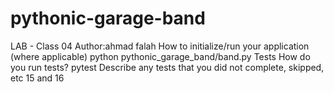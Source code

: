 # pythonic-garage-band
LAB - Class 04
Author:ahmad falah
How to initialize/run your application (where applicable)
python pythonic_garage_band/band.py
Tests
How do you run tests?
pytest
Describe any tests that you did not complete, skipped, etc
15 and 16 